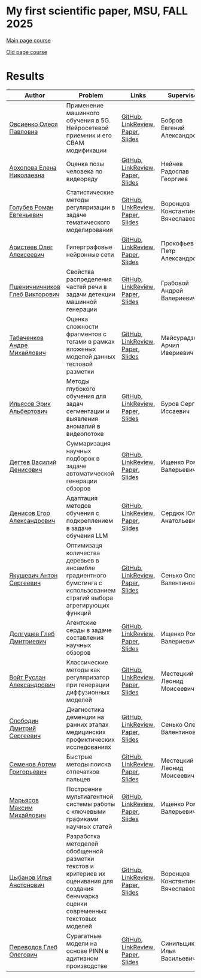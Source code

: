 # My first scientific paper, MSU, FALL 2025

[Main page course](https://m1p.org)

[Old page course](http://www.machinelearning.ru/wiki/index.php?title=Численные_методы_обучения_по_прецедентам_%28практика%2C_В.В._Стрижов%29)

# Results
| Author | Problem | Links | Supervisor | Scores | Reviewer |
| ------ | ------- | ----- | ---------- | ------ | -------- |
| [Овсиенко Олеся Павловна]() | Применение машинного обучения в 5G. Нейросетевой приемник и его CBAM модификации | [GitHub](), [LinkReview](), [Paper](), [Slides]() | Бобров Евгений Александрович | ![Dynamic JSON Badge]() | |
| [Архопова Елена Николаевна]() | Оценка позы человека по видеоряду | [GitHub](), [LinkReview](), [Paper](), [Slides]() | Нейчев Радослав Георгиев | ![Dynamic JSON Badge]() | |
| [Голубев Роман Евгеньевич]() | Статистические методы регуляризации в задаче тематического моделирования | [GitHub](), [LinkReview](), [Paper](), [Slides]() | Воронцов Константин Вячеславович | ![Dynamic JSON Badge]() | |
| [Аристеев Олег Алексеевич]() | Гиперграфовые нейронные сети | [GitHub](), [LinkReview](), [Paper](), [Slides]() | Прокофьев Петр Александрович | ![Dynamic JSON Badge]() | |
| [Пшеничничников Глеб Викторович]() | Свойства распределения частей речи в задачи детекции машинной генерации | [GitHub](), [LinkReview](), [Paper](), [Slides]() | Грабовой Андрей Валериевич | ![Dynamic JSON Badge]() | |
| [Табаченков Андре Михайлович]() | Оценка сложности фрагментов с тегами в рамках вложеных моделей данных тестовой разметки | [GitHub](), [LinkReview](), [Paper](), [Slides]() | Майсурадзе Арчил Ивериевич | ![Dynamic JSON Badge]() | |
| [Ильясов Эрик Альбертович]() | Методы глубокого обучения для задач сегментации и выявления аномалий в видеопотоке | [GitHub](), [LinkReview](), [Paper](), [Slides]() | Буров Сергей Иссаевич | ![Dynamic JSON Badge]() | |
| [Дегтев Василий Денисович]() | Суммаризация научных подборок в задаче автоматической генерации обзоров  | [GitHub](), [LinkReview](), [Paper](), [Slides]() | Ищенко Роман Валерьевич | ![Dynamic JSON Badge]() | |
| [Денисов Егор Александрович]() | Адаптация методов обучения с подкреплением в задаче обучения LLM | [GitHub](), [LinkReview](), [Paper](), [Slides]() | Сердюк Юлиан Анатольевич | ![Dynamic JSON Badge]() | |
| [Якушевич Антон Сергеевич]() | Оптимизаця количества деревьев в ансамбле градиентного бумстинга с использованием страгий выбора агрегирующих функций | [GitHub](), [LinkReview](), [Paper](), [Slides]() | Сенько Олег Валентинович | ![Dynamic JSON Badge]() | |
| [Долгушев Глеб Дмитриевич]() | Агентские серды в задаче составления научных обзоров | [GitHub](), [LinkReview](), [Paper](), [Slides]() | Ищенко Роман Валериевич | ![Dynamic JSON Badge]() | |
| [Войт Руслан Александрович]() | Классические методы как регуляризатор при генерации диффузионных моделей | [GitHub](), [LinkReview](), [Paper](), [Slides]() | Местецкий Леонид Моисеевич | ![Dynamic JSON Badge]() | |
| [Слободин Дмитрий Сергеевич]() | Диагностика деменции на ранних этапах медицинских профиктических исследованиях | [GitHub](), [LinkReview](), [Paper](), [Slides]() | Сенько Олег Валентинович | ![Dynamic JSON Badge]() | |
| [Семенов Артем Григорьевич]() | Быстрые методы поиска отпечатков пальцев | [GitHub](), [LinkReview](), [Paper](), [Slides]() | Местецкий Леонид Моисеевич | ![Dynamic JSON Badge]() | |
| [Марьясов Максим Михайлович]() | Построение мультиагентной системы работы с ключевыми графиками научных статей | [GitHub](), [LinkReview](), [Paper](), [Slides]() | Ищенко Роман Валерьевич | ![Dynamic JSON Badge]() | |
| [Цыбанов Илья Анотонович]() | Разработка методелей обобщенной разметки текстов и критериев их оценивания для создания бенчмарка оценки современных текстовых моделей | [GitHub](), [LinkReview](), [Paper](), [Slides]() | Воронцов Констянтин Вячеславович | ![Dynamic JSON Badge]() | |
| [Переводов Глеб Олегович]() | Сурагатные модели на основе PINN в адитивном производстве | [GitHub](), [LinkReview](), [Paper](), [Slides]() | Синильщиков Илья Васильевич | ![Dynamic JSON Badge]() | |
